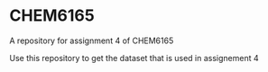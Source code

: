 # CHEM6165
A repository for assignment 4 of CHEM6165

Use this repository to get the dataset that is used in assignement 4
